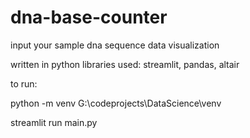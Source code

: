 # dna-base-counter

input your sample dna sequence
data visualization

written in python
libraries used: streamlit, pandas, altair

to run:

python -m venv G:\codeprojects\DataScience\venv

streamlit run main.py
